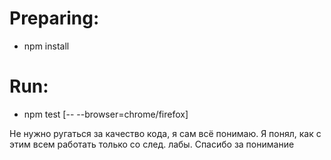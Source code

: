 # Preparing:
 - npm install
# Run:
 - npm test [-- --browser=chrome/firefox]
 
  Не нужно ругаться за качество кода, я сам всё понимаю. Я понял, как с этим всем работать только со след. лабы. Спасибо за понимание
